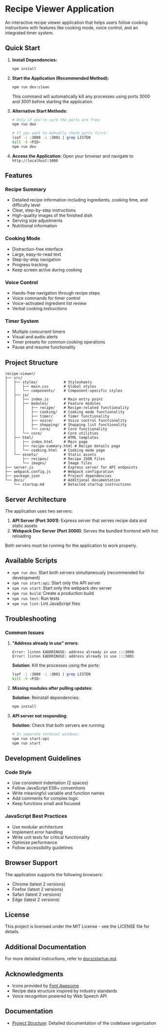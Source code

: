 # Recipe Viewer Application

An interactive recipe viewer application that helps users follow cooking instructions with features like cooking mode, voice control, and an integrated timer system.

## Quick Start

1. **Install Dependencies:**
   ```bash
   npm install
   ```

2. **Start the Application (Recommended Method):**
   ```bash
   npm run dev:clean
   ```
   This command will automatically kill any processes using ports 3000 and 3001 before starting the application.

3. **Alternative Start Methods:**
   ```bash
   # Only if you're sure the ports are free:
   npm run dev
   
   # If you want to manually check ports first:
   lsof -i :3000 -i :3001 | grep LISTEN
   kill -9 <PID>
   npm run dev
   ```

4. **Access the Application:**
   Open your browser and navigate to `http://localhost:3000`

## Features

### Recipe Summary
- Detailed recipe information including ingredients, cooking time, and difficulty level
- Clear, step-by-step instructions
- High-quality images of the finished dish
- Serving size adjustments
- Nutritional information

### Cooking Mode
- Distraction-free interface
- Large, easy-to-read text
- Step-by-step navigation
- Progress tracking
- Keep screen active during cooking

### Voice Control
- Hands-free navigation through recipe steps
- Voice commands for timer control
- Voice-activated ingredient list review
- Verbal cooking instructions

### Timer System
- Multiple concurrent timers
- Visual and audio alerts
- Timer presets for common cooking operations
- Pause and resume functionality

## Project Structure

```
recipe-viewer/
├── src/
│   ├── styles/            # Stylesheets
│   │   ├── main.css       # Global styles
│   │   └── components/    # Component-specific styles
│   ├── js/
│   │   ├── index.js       # Main entry point
│   │   ├── modules/       # Feature modules
│   │   │   ├── recipe/    # Recipe-related functionality
│   │   │   ├── cooking/   # Cooking mode functionality
│   │   │   ├── timer/     # Timer functionality
│   │   │   ├── voice/     # Voice control functionality
│   │   │   ├── shopping/  # Shopping list functionality
│   │   │   └── core/      # Core functionality
│   │   └── core/          # Core utilities
│   ├── html/              # HTML templates
│   │   ├── index.html     # Main page
│   │   ├── recipe-summary.html # Recipe details page
│   │   └── cooking.html   # Cooking mode page
│   └── assets/            # Static assets
│       ├── recipes/       # Recipe JSON files
│       └── images/        # Image files
├── server.js              # Express server for API endpoints
├── webpack.config.js      # Webpack configuration
├── package.json           # Project dependencies
└── docs/                  # Additional documentation
    └── startup.md         # Detailed startup instructions
```

## Server Architecture

The application uses two servers:
1. **API Server (Port 3001)**: Express server that serves recipe data and static assets
2. **Webpack Dev Server (Port 3000)**: Serves the bundled frontend with hot reloading

Both servers must be running for the application to work properly.

## Available Scripts

- `npm run dev`: Start both servers simultaneously (recommended for development)
- `npm run start:api`: Start only the API server
- `npm run start`: Start only the webpack dev server
- `npm run build`: Create a production build
- `npm run test`: Run tests
- `npm run lint`: Lint JavaScript files

## Troubleshooting

### Common Issues

1. **"Address already in use" errors**:
   ```
   Error: listen EADDRINUSE: address already in use :::3000
   Error: listen EADDRINUSE: address already in use :::3001
   ```
   
   **Solution**: Kill the processes using the ports:
   ```bash
   lsof -i :3000 -i :3001 | grep LISTEN
   kill -9 <PID>
   ```

2. **Missing modules after pulling updates**:
   
   **Solution**: Reinstall dependencies:
   ```bash
   npm install
   ```

3. **API server not responding**:
   
   **Solution**: Check that both servers are running:
   ```bash
   # In separate terminal windows:
   npm run start:api
   npm run start
   ```

## Development Guidelines

### Code Style
- Use consistent indentation (2 spaces)
- Follow JavaScript ES6+ conventions
- Write meaningful variable and function names
- Add comments for complex logic
- Keep functions small and focused

### JavaScript Best Practices
- Use modular architecture
- Implement error handling
- Write unit tests for critical functionality
- Optimize performance
- Follow accessibility guidelines

## Browser Support

The application supports the following browsers:
- Chrome (latest 2 versions)
- Firefox (latest 2 versions)
- Safari (latest 2 versions)
- Edge (latest 2 versions)

## License

This project is licensed under the MIT License - see the LICENSE file for details.

## Additional Documentation

For more detailed instructions, refer to [docs/startup.md](docs/startup.md).

## Acknowledgments

- Icons provided by [Font Awesome](https://fontawesome.com/)
- Recipe data structure inspired by industry standards
- Voice recognition powered by Web Speech API

## Documentation

- [Project Structure](docs/architecture/project-structure.md): Detailed documentation of the codebase organization 